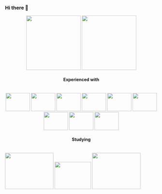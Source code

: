 ### Hi there 👋

<div align="center">
  <img height="180em" src="https://github-readme-stats.vercel.app/api?username=gabrielfsil&show_icons=true&theme=tokyonight&include_all_commits=true&count_private=true"/>
  <img height="180em" src="https://github-readme-stats.vercel.app/api/top-langs/?username=gabrielfsil&layout=compact&langs_count=7&theme=tokyonight"/>
</div>
  
#### <div align="center">Experienced with</div>
<div style="display: inline-block" align="center"><br>
 <img height="60" width="80" src="https://cdn.jsdelivr.net/gh/devicons/devicon/icons/amazonwebservices/amazonwebservices-original-wordmark.svg" />
 <img height="60" width="80" src="https://cdn.jsdelivr.net/gh/devicons/devicon/icons/react/react-original-wordmark.svg" />
 <img height="60" width="80" src="https://cdn.jsdelivr.net/gh/devicons/devicon/icons/nodejs/nodejs-original-wordmark.svg" />
 <img height="60" width="80" src="https://cdn.jsdelivr.net/gh/devicons/devicon/icons/typescript/typescript-original.svg" />
 <img height="60" width="80" src="https://cdn.jsdelivr.net/gh/devicons/devicon/icons/docker/docker-plain-wordmark.svg" />
 <img height="60" width="80" src="https://cdn.jsdelivr.net/gh/devicons/devicon/icons/git/git-original-wordmark.svg" />
 <img height="60" width="80" src="https://cdn.jsdelivr.net/gh/devicons/devicon/icons/jest/jest-plain.svg" />
 <img height="60" width="80" src="https://cdn.jsdelivr.net/gh/devicons/devicon/icons/mysql/mysql-plain-wordmark.svg" />
 <img height="60" width="80" src="https://cdn.jsdelivr.net/gh/devicons/devicon/icons/handlebars/handlebars-original-wordmark.svg" />
</div>

#### <div align="center">Studying</div>

<div style="display: inline-block" align="center"><br>
     <img height="120" width="160" src="https://cdn.jsdelivr.net/gh/devicons/devicon/icons/nextjs/nextjs-original-wordmark.svg" />
     <img height="90" width="120" src="https://cdn.jsdelivr.net/gh/devicons/devicon/icons/mongodb/mongodb-original-wordmark.svg" />
     <img height="120" width="160" src="https://cdn.jsdelivr.net/gh/devicons/devicon/icons/jamstack/jamstack-original-wordmark.svg" />
</div>
